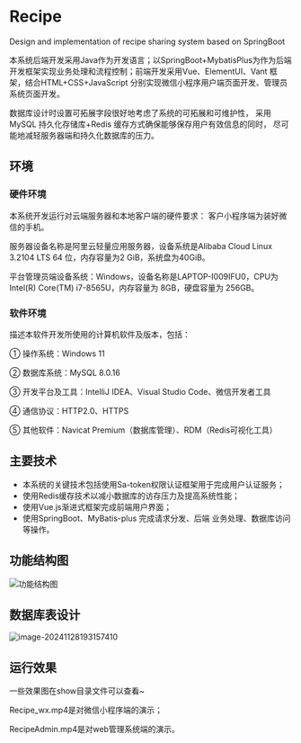 # Recipe
Design and implementation of recipe sharing system based on SpringBoot

本系统后端开发采用Java作为开发语言；以SpringBoot+MybatisPlus为作为后端开发框架实现业务处理和流程控制；前端开发采用Vue、ElementUI、Vant 框架，结合HTML+CSS+JavaScript 分别实现微信小程序用户端页面开发、管理员系统页面开发。

数据库设计时设置可拓展字段很好地考虑了系统的可拓展和可维护性， 采用MySQL 持久化存储库+Redis 缓存方式确保能够保存用户有效信息的同时， 尽可能地减轻服务器端和持久化数据库的压力。 

## 环境

### 硬件环境

本系统开发运行对云端服务器和本地客户端的硬件要求：  客户小程序端为装好微信的手机。  

服务器设备名称是阿里云轻量应用服务器，设备系统是Alibaba Cloud Linux  3.2104 LTS 64 位，内存容量为2 GiB，系统盘为40GiB。  

平台管理员端设备系统：Windows，设备名称是LAPTOP-I009IFU0，CPU为 Intel(R) Core(TM) i7-8565U，内存容量为 8GB，硬盘容量为 256GB。  

### 软件环境

描述本软件开发所使用的计算机软件及版本，包括： 

 ① 操作系统：Windows 11  

 ② 数据库系统：MySQL 8.0.16  

③ 开发平台及工具：IntelliJ IDEA、Visual Studio Code、微信开发者工具  

④ 通信协议：HTTP2.0、HTTPS  

⑤ 其他软件：Navicat Premium（数据库管理）、RDM（Redis可视化工具）

## 主要技术 

- 本系统的关键技术包括使用Sa-token权限认证框架用于完成用户认证服务； 
- 使用Redis缓存技术以减小数据库的访存压力及提高系统性能；
- 使用Vue.js渐进式框架完成前端用户界面；
- 使用SpringBoot、MyBatis-plus 完成请求分发、后端 业务处理、数据库访问等操作。

## 功能结构图

![功能结构图](E:\work\graduate\功能结构图.png)

## 数据库表设计

![image-20241128193157410](C:\Users\86138\AppData\Roaming\Typora\typora-user-images\image-20241128193157410.png)

## 运行效果

一些效果图在show目录文件可以查看~

Recipe_wx.mp4是对微信小程序端的演示；

RecipeAdmin.mp4是对web管理系统端的演示。